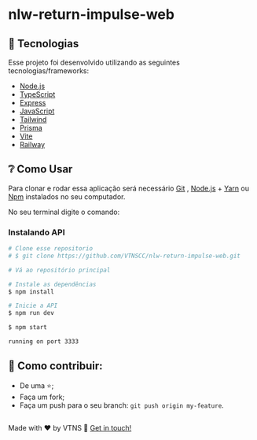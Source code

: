 # nlw-return-impulse-web


## 💠 Tecnologias

Esse projeto foi desenvolvido utilizando as seguintes tecnologias/frameworks: 


- [Node.js][nodejs]
- [TypeScript][typescript]
- [Express][express]
- [JavaScript][javascript]
- [Tailwind][tailwind]
- [Prisma][prisma]
- [Vite][vite]
- [Railway][railway]

## ❔ Como Usar

Para clonar e rodar essa aplicação será necessário [Git][git] , [Node.js][nodejs] + [Yarn][yarn] ou [Npm][npm] instalados no seu computador.

No seu terminal digite o comando:

### Instalando API 


```bash
# Clone esse repositorio
# $ git clone https://github.com/VTNSCC/nlw-return-impulse-web.git

# Vá ao repositório principal

# Instale as dependências
$ npm install

# Inicie a API
$ npm run dev

$ npm start

running on port 3333
```

## 🤔 Como contribuir:

- De uma ⭐;
- Faça um fork;
- Faça um push para o seu branch: `git push origin my-feature`.


## 
Made with ❤ by VTNS 🤜 [Get in touch!][touch]

[railway]: https://railway.app/
[vite]: https://vitejs.dev/
[prisma]: https://www.prisma.io/
[nodejs]: https://nodejs.org/
[tailwind]: https://tailwindcss.com/
[typescript]: https://www.typescriptlang.org/
[expo]: https://expo.io/
[express]: https://expressjs.com/pt-br/
[javascript]: https://www.javascript.com/
[yarn]: https://yarnpkg.com/
[vs]: https://code.visualstudio.com/
[npm]: https://www.npmjs.com/
[git]: https://git-scm.com
[figma]: https://www.figma.com/file/1SxgOMojOB2zYT0Mdk28lB/
[touch]: https://www.linkedin.com/in/victor-trarbach-nunes-a95648b7/
